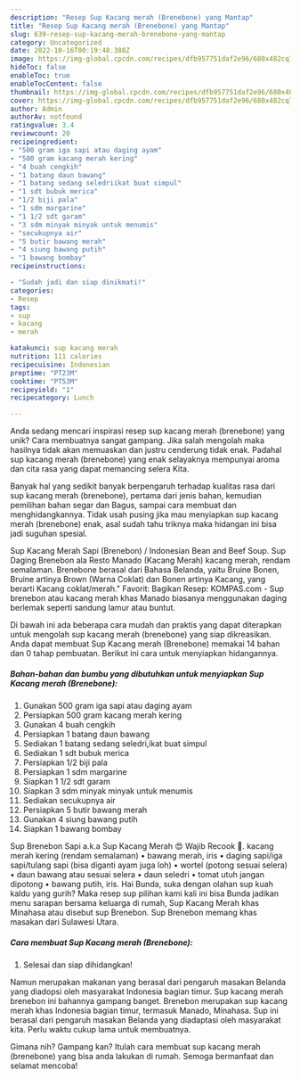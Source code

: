 ```yaml
---
description: "Resep Sup Kacang merah (Brenebone) yang Mantap"
title: "Resep Sup Kacang merah (Brenebone) yang Mantap"
slug: 639-resep-sup-kacang-merah-brenebone-yang-mantap
category: Uncategorized
date: 2022-10-16T00:19:48.388Z
image: https://img-global.cpcdn.com/recipes/dfb957751daf2e96/680x482cq70/sup-kacang-merah-brenebone-foto-resep-utama.jpg
hideToc: false
enableToc: true
enableTocContent: false
thumbnail: https://img-global.cpcdn.com/recipes/dfb957751daf2e96/680x482cq70/sup-kacang-merah-brenebone-foto-resep-utama.jpg
cover: https://img-global.cpcdn.com/recipes/dfb957751daf2e96/680x482cq70/sup-kacang-merah-brenebone-foto-resep-utama.jpg
author: Admin
authorAv: notfound
ratingvalue: 3.4
reviewcount: 20
recipeingredient:
- "500 gram iga sapi atau daging ayam"
- "500 gram kacang merah kering"
- "4 buah cengkih"
- "1 batang daun bawang"
- "1 batang sedang seledriikat buat simpul"
- "1 sdt bubuk merica"
- "1/2 biji pala"
- "1 sdm margarine"
- "1 1/2 sdt garam"
- "3 sdm minyak minyak untuk menumis"
- "secukupnya air"
- "5 butir bawang merah"
- "4 siung bawang putih"
- "1 bawang bombay"
recipeinstructions:

- "Sudah jadi dan siap dinikmati!"
categories:
- Resep
tags:
- sup
- kacang
- merah

katakunci: sup kacang merah 
nutrition: 111 calories
recipecuisine: Indonesian
preptime: "PT23M"
cooktime: "PT53M"
recipeyield: "1"
recipecategory: Lunch

---
```





Anda sedang mencari inspirasi resep sup kacang merah (brenebone) yang unik? Cara membuatnya sangat gampang. Jika salah mengolah maka hasilnya tidak akan memuaskan dan justru cenderung tidak enak. Padahal sup kacang merah (brenebone) yang enak selayaknya mempunyai aroma dan cita rasa yang dapat memancing selera Kita.





Banyak hal yang sedikit banyak berpengaruh terhadap kualitas rasa dari sup kacang merah (brenebone), pertama dari jenis bahan, kemudian pemilihan bahan segar dan Bagus, sampai cara membuat dan menghidangkannya. Tidak usah pusing jika mau menyiapkan sup kacang merah (brenebone) enak,      asal sudah tahu triknya maka hidangan ini bisa jadi suguhan spesial.














Sup Kacang Merah Sapi (Brenebon) / Indonesian Bean and Beef Soup. Sup Daging Brenebon ala Resto Manado (Kacang Merah) kacang merah, rendam semalaman. Brenebone berasal dari Bahasa Belanda, yaitu Bruine Bonen, Bruine artinya Brown (Warna Coklat) dan Bonen artinya Kacang, yang berarti Kacang coklat/merah.&#34; Favorit: Bagikan Resep: KOMPAS.com - Sup brenebon atau kacang merah khas Manado biasanya menggunakan daging berlemak seperti sandung lamur atau buntut.






Di bawah ini ada beberapa cara mudah dan praktis yang dapat diterapkan untuk mengolah sup kacang merah (brenebone) yang siap dikreasikan. Anda dapat membuat Sup Kacang merah (Brenebone) memakai 14 bahan dan 0 tahap pembuatan. Berikut ini cara untuk menyiapkan hidangannya.

<!--inarticleads1-->

##### Bahan-bahan dan bumbu yang dibutuhkan untuk menyiapkan Sup Kacang merah (Brenebone):

1. Gunakan 500 gram iga sapi atau daging ayam
1. Persiapkan 500 gram kacang merah kering
1. Gunakan 4 buah cengkih
1. Persiapkan 1 batang daun bawang
1. Sediakan 1 batang sedang seledri,ikat buat simpul
1. Sediakan 1 sdt bubuk merica
1. Persiapkan 1/2 biji pala
1. Persiapkan 1 sdm margarine
1. Siapkan 1 1/2 sdt garam
1. Siapkan 3 sdm minyak minyak untuk menumis
1. Sediakan secukupnya air
1. Persiapkan 5 butir bawang merah
1. Gunakan 4 siung bawang putih
1. Siapkan 1 bawang bombay


Sup Brenebon Sapi a.k.a Sup Kacang Merah 😍 Wajib Recook 🤗. kacang merah kering (rendam semalaman) • bawang merah, iris • daging sapi/iga sapi/tulang sapi (bisa diganti ayam juga loh) • wortel (potong sesuai selera) • daun bawang atau sesuai selera • daun seledri • tomat utuh jangan dipotong • bawang putih, iris. Hai Bunda, suka dengan olahan sup kuah kaldu yang gurih? Maka resep sup pilihan kami kali ini bisa Bunda jadikan menu sarapan bersama keluarga di rumah, Sup Kacang Merah khas Minahasa atau disebut sup Brenebon. Sup Brenebon memang khas masakan dari Sulawesi Utara. 

<!--inarticleads2-->

##### Cara membuat Sup Kacang merah (Brenebone):


1. Selesai dan siap dihidangkan!

Namun merupakan makanan yang berasal dari pengaruh masakan Belanda yang diadopsi oleh masyarakat Indonesia bagian timur. Sup kacang merah brenebon ini bahannya gampang banget. Brenebon merupakan sup kacang merah khas Indonesia bagian timur, termasuk Manado, Minahasa. Sup ini berasal dari pengaruh masakan Belanda yang diadaptasi oleh masyarakat kita. Perlu waktu cukup lama untuk membuatnya. 

Gimana nih? Gampang kan? Itulah cara membuat sup kacang merah (brenebone) yang bisa anda lakukan di rumah. Semoga bermanfaat dan selamat mencoba!
